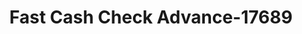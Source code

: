 ---
f_zip-code: 37355
f_state-code: TN
title: Fast Cash Check Advance-17689
f_phone: 931-728-2223
f_city-only: Manchester
f_address: 2161 Hillsboro Blvd Manchester
f_location-unique-id: '17689'
slug: fast-cash-check-advance-17689
updated-on: '2024-05-30T13:46:58.046Z'
created-on: '2024-05-30T13:36:59.803Z'
published-on: '2024-05-30T13:54:32.469Z'
f_city-state: cms/city/manchester-tn.md
f_company: cms/company/fast-cash-check-advance.md
f_state: cms/state/tennessee.md
layout: '[payday-loan].html'
tags: payday-loan
---